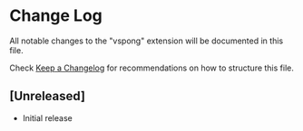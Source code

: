 # Change Log

All notable changes to the "vspong" extension will be documented in this file.

Check [Keep a Changelog](http://keepachangelog.com/) for recommendations on how to structure this file.

## [Unreleased]

- Initial release